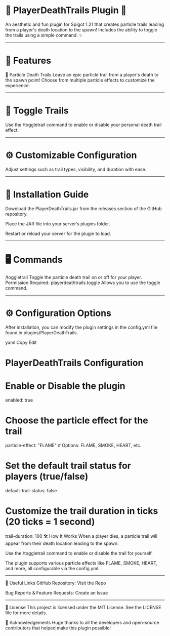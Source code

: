 # 🌟 PlayerDeathTrails Plugin 🌟
An aesthetic and fun plugin for Spigot 1.21 that creates particle trails leading from a player's death location to the spawn! Includes the ability to toggle the trails using a simple command. ✨

---

# 📜 Features
🎨 Particle Death Trails
Leave an epic particle trail from a player's death to the spawn point! Choose from multiple particle effects to customize the experience.

---

# 🔄 Toggle Trails
Use the /toggletrail command to enable or disable your personal death trail effect.

---

# ⚙️ Customizable Configuration
Adjust settings such as trail types, visibility, and duration with ease.

---

# 💾 Installation Guide
Download the PlayerDeathTrails.jar from the releases section of the GitHub repository.

Place the JAR file into your server’s plugins folder.

Restart or reload your server for the plugin to load.

---

# 🖥️ Commands
/toggletrail
Toggle the particle death trail on or off for your player.
Permission Required:
playerdeathtrails.toggle
Allows you to use the toggle command.

---

# ⚙️ Configuration Options
After installation, you can modify the plugin settings in the config.yml file found in plugins/PlayerDeathTrails.

yaml
Copy
Edit
# PlayerDeathTrails Configuration

# Enable or Disable the plugin
enabled: true

# Choose the particle effect for the trail
particle-effect: "FLAME"  # Options: FLAME, SMOKE, HEART, etc.

# Set the default trail status for players (true/false)
default-trail-status: false

# Customize the trail duration in ticks (20 ticks = 1 second)
trail-duration: 100
🛠️ How It Works
When a player dies, a particle trail will appear from their death location leading to the spawn.

Use the /toggletrail command to enable or disable the trail for yourself.

The plugin supports various particle effects like FLAME, SMOKE, HEART, and more, all configurable via the config.yml.

---

🔗 Useful Links
GitHub Repository: Visit the Repo

Bug Reports & Feature Requests: Create an Issue

---

📜 License
This project is licensed under the MIT License. See the LICENSE file for more details.

💖 Acknowledgements
Huge thanks to all the developers and open-source contributors that helped make this plugin possible!
